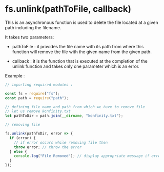 # fs.unlink(pathToFile, callback)

This is an asynchronous function is used to delete the file located at a given path including the filename.

It takes two parameters:

- pathToFile : it provides the file name with its path from where this function will remove the file with the given name from the given path.

- callback : it is the function that is executed at the completion of the unlink function and takes only one parameter which is an error.

Example :

```js
// importing required modules :

const fs = require("fs");
const path = require("path");

// defining file name and path from which we have to remove file
// let us remove konfinity.txt
let pathToDir = path.join(__dirname, "konfinity.txt");

// removing file

fs.unlink(pathToDir, error => {
  if (error) {
    // if error occurs while removing file then
    throw error; // throw the error
  } else {
    console.log("File Removed"); // display appropriate message if error doesnot occur
  }
});
```